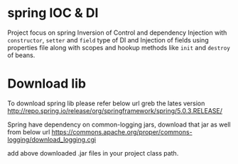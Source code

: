 # spring IOC & DI
Project focus on spring Inversion of Control and dependency Injection with `constructor`, `setter` and `field` type of DI and Injection of fields using properties file along with scopes and hookup methods like `init` and `destroy` of beans.

# Download lib
To download spring lib please refer below url
greb the lates version
http://repo.spring.io/release/org/springframework/spring/5.0.3.RELEASE/

Spring have dependency on common-logging jars, download that jar as well from below url
https://commons.apache.org/proper/commons-logging/download_logging.cgi

add above downloaded .jar files in your project class path.

